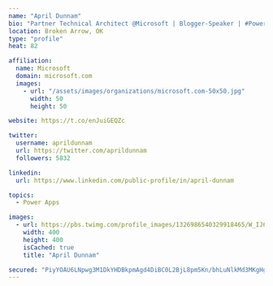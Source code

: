 ```yaml
---
name: "April Dunnam"
bio: "Partner Technical Architect @Microsoft | Blogger-Speaker | #PowerApps, #PowerAutomate, #Office365, #SharePoint | #WIT | #Karaoke Queen"
location: Broken Arrow, OK
type: "profile"
heat: 82

affiliation:
  name: Microsoft
  domain: microsoft.com
  images:
    - url: "/assets/images/organizations/microsoft.com-50x50.jpg"
      width: 50
      height: 50

website: https://t.co/enJuiGEQZc

twitter:
  username: aprildunnam
  url: https://twitter.com/aprildunnam
  followers: 5832

linkedin:
  url: https://www.linkedin.com/public-profile/in/april-dunnam

topics:
  - Power Apps

images:
  - url: https://pbs.twimg.com/profile_images/1326986540329918465/W_IJ6Ih2_400x400.jpg
    width: 400
    height: 400
    isCached: true
    title: "April Dunnam"

secured: "PiyYOAU6LNpwg3M1DkYHDBkpmAgd4DiBC0L2BjL8pm5Kn/bhLuNlkMd3MKgHg2DDx/RHwxiGi7LM5iVlS4uoIze6eHgMioKnY1djqLuc9jimvN0kjfC3thRP9PzGfGbhves7Ig8eKtUG9foi/G/5lODFA5GDhktHsxykPVInbl7cgeMYf/GfqE8GuJgfYJrDk0N9oFRpIF4rRe5Wrg3kJITW6RRgkRafJ7u84S/5+lIaa3nihvSYnZBELLCVCrpV4B3AvX/0nBRbn++5dSi+mLq3Rml2jlzI6tWYDJHsNRsSd8AneHXnJNTdrLgqZRjywK2h0/zV7sstUt4NFbp/fViEXaGPcwtAsR9Zt6EIrUhtTP8Ed2s7jew5wB1nAOEjNYapamsCiMDe08lgO7ryijj3L95n123PbExZ8hvrEBc=;uuU1F4QUa0S1bp2yv+vb5w=="
---
```


